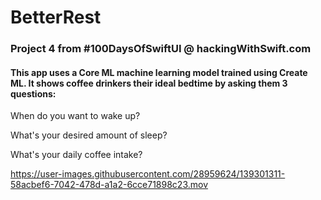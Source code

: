 # BetterRest
### Project 4 from #100DaysOfSwiftUI @ hackingWithSwift.com

#### This app uses a Core ML machine learning model trained using Create ML. It shows coffee drinkers their ideal bedtime by asking them 3 questions:

When do you want to wake up?

What's your desired amount of sleep?

What's your daily coffee intake?


https://user-images.githubusercontent.com/28959624/139301311-58acbef6-7042-478d-a1a2-6cce71898c23.mov



